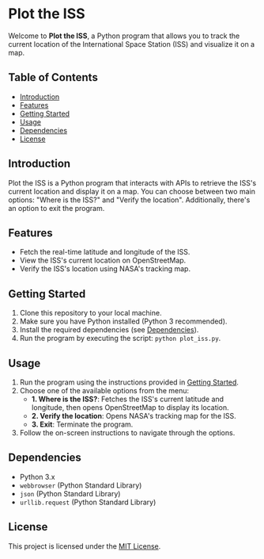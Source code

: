 # Plot the ISS

Welcome to **Plot the ISS**, a Python program that allows you to track the current location of the International Space Station (ISS) and visualize it on a map.

## Table of Contents

- [Introduction](#introduction)
- [Features](#features)
- [Getting Started](#getting-started)
- [Usage](#usage)
- [Dependencies](#dependencies)
- [License](#license)

## Introduction

Plot the ISS is a Python program that interacts with APIs to retrieve the ISS's current location and display it on a map. You can choose between two main options: "Where is the ISS?" and "Verify the location". Additionally, there's an option to exit the program.

## Features

- Fetch the real-time latitude and longitude of the ISS.
- View the ISS's current location on OpenStreetMap.
- Verify the ISS's location using NASA's tracking map.

## Getting Started

1. Clone this repository to your local machine.
2. Make sure you have Python installed (Python 3 recommended).
3. Install the required dependencies (see [Dependencies](#dependencies)).
4. Run the program by executing the script: `python plot_iss.py`.

## Usage

1. Run the program using the instructions provided in [Getting Started](#getting-started).
2. Choose one of the available options from the menu:
   - **1. Where is the ISS?**: Fetches the ISS's current latitude and longitude, then opens OpenStreetMap to display its location.
   - **2. Verify the location**: Opens NASA's tracking map for the ISS.
   - **3. Exit**: Terminate the program.
3. Follow the on-screen instructions to navigate through the options.

## Dependencies

- Python 3.x
- `webbrowser` (Python Standard Library)
- `json` (Python Standard Library)
- `urllib.request` (Python Standard Library)

## License

This project is licensed under the [MIT License](LICENSE).

